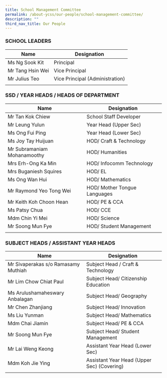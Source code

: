 ```yaml
---
title: School Management Committee
permalink: /about-ycss/our-people/school-management-committee/
description: ""
third_nav_title: Our People
---
```

### SCHOOL LEADERS

| Name | Designation |
| --- | --- |
| Ms Ng Sook Kit | Principal |
| Mr Tang Hsin Wei | Vice Principal |
| Mr Julius Teo | Vice Principal (Administration) |
| | |

### SSD / YEAR HEADS / HEADS OF DEPARTMENT

| Name | Designation |
| --- | --- |
| Mr Tan Kok Chiew | School Staff Developer |
| Mr Leung Yulun | Year Head (Upper Sec) |
| Ms Ong Fui Ping | Year Head (Lower Sec) |
| Ms Joy Tay Huijuan | HOD/ Craft & Technology |
| Mr Subramaniam Mohanamoothy | HOD/ Humanities |
| Mrs Erh-Ong Ka Min | HOD/ Infocomm Technology |
| Mrs Buganiesh Squires | HOD/ EL |
| Ms Ong Wan Hui | HOD/ Mathematics |
| Mr Raymond Yeo Tong Wei | HOD/ Mother Tongue Languages |
| Mr Keith Koh Choon Hean | HOD/ PE & CCA |
| Ms Patsy Chua | HOD/ CCE |
| Mdm Chin Yi Mei | HOD/ Science |
| Mr Soong Mun Fye | HOD/ Student Management |
| | | 

### SUBJECT HEADS / ASSISTANT YEAR HEADS

| Name | Designation |
| --- | --- |
| Mr Sivaperakas s/o Ramasamy Muthiah | Subject Head / Craft & Technology  |
| Mr Lim Chow Chiat Paul | Subject Head/ Citizenship Education |
| Ms Arulushamaheswary Anbalagan | Subject Head/ Geography |
| Mr Chen Zhanjiang | Subject Head/ Innovation |
| Ms Liu Yunman | Subject Head/ Mathematics |
| Mdm Chai Jiamin | Subject Head/ PE & CCA |
| Mr Soong Mun Fye | Subject Head/ Student Management |
| Mr Lai Weng Keong | Assistant Year Head (Lower Sec) |
| Mdm Koh Jie Ying | Assistant Year Head (Upper Sec) (Covering) |
| | |
